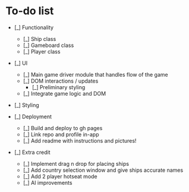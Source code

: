 # To-do list

- [_] Functionality

  - [_] Ship class
  - [_] Gameboard class
  - [_] Player class

- [_] UI

  - [_] Main game driver module that handles flow of the game
  - [_] DOM interactions / updates
    - [_] Preliminary styling
  - [_] Integrate game logic and DOM

- [_] Styling

- [_] Deployment

  - [_] Build and deploy to gh pages
  - [_] Link repo and profile in-app
  - [_] Add readme with instructions and pictures!

- [_] Extra credit

  - [_] Implement drag n drop for placing ships
  - [_] Add country selection window and give ships accurate names
  - [_] Add 2 player hotseat mode
  - [_] AI improvements
